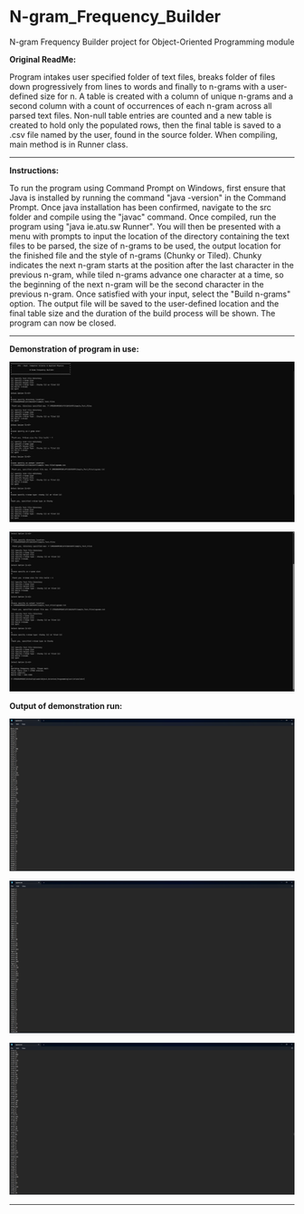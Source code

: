 # N-gram_Frequency_Builder
 N-gram Frequency Builder project for Object-Oriented Programming module

**Original ReadMe:**

Program intakes user specified folder of text files, breaks folder
of files down progressively from lines to words and finally to 
n-grams with a user-defined size for n. 
A table is created with a column of unique n-grams and a second 
column with a count of occurrences of each n-gram across all 
parsed text files. 
Non-null table entries are counted and a new table is created to 
hold only the populated rows, then the final table is saved to a 
.csv file named by the user, found in the source folder.
When compiling, main method is in Runner class. 

---

**Instructions:**

To run the program using Command Prompt on Windows, first ensure that Java is installed by running the command "java -version" in the Command Prompt. Once java installation has been confirmed, navigate to the src folder and compile using the "javac" command. Once compiled, run the program using "java ie.atu.sw Runner". You will then be presented with a menu with prompts to input the location of the directory containing the text files to be parsed, the size of n-grams to be used, the output location for the finished file and the style of n-grams (Chunky or Tiled). Chunky indicates the next n-gram starts at the position after the last character in the previous n-gram, while tiled n-grams advance one character at a time, so the beginning of the next n-gram will be the second character in the previous n-gram. Once satisfied with your input, select the "Build n-grams" option. The output file will be saved to the user-defined location and the final table size and the duration of the build process will be shown. The program can now be closed.

---

**Demonstration of program in use:**

![Demonstration_1](Captures/Demo_1.png)

![Demonstration_2](Captures/Demo_2.png)

**Output of demonstration run:**

![Output_1](Captures/Output_1.png)

![Output_2](Captures/Output_2.png)

![Output_3](Captures/Output_3.png)

---
